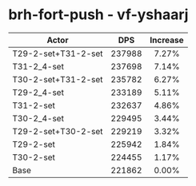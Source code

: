 # brh-fort-push - vf-yshaarj
| Actor | DPS | Increase |
|---|:---:|:---:|
|T29-2-set+T31-2-set|237988|7.27%|
|T31-2_4-set|237698|7.14%|
|T30-2-set+T31-2-set|235782|6.27%|
|T29-2_4-set|233189|5.11%|
|T31-2-set|232637|4.86%|
|T30-2_4-set|229495|3.44%|
|T29-2-set+T30-2-set|229219|3.32%|
|T29-2-set|225942|1.84%|
|T30-2-set|224455|1.17%|
|Base|221862|0.00%|
